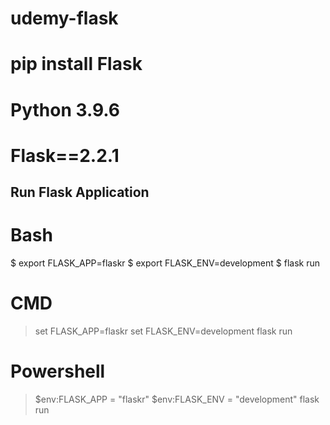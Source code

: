 # udemy-flask
# pip install Flask
# Python 3.9.6
# Flask==2.2.1

## Run Flask Application
# Bash
$ export FLASK_APP=flaskr
$ export FLASK_ENV=development
$ flask run
# CMD
> set FLASK_APP=flaskr
> set FLASK_ENV=development
> flask run
# Powershell
> $env:FLASK_APP = "flaskr"
> $env:FLASK_ENV = "development"
> flask run
